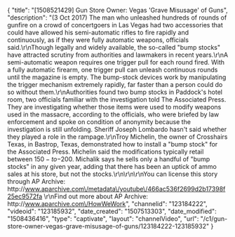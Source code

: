 {
    "title": "[1508521429] Gun Store Owner: Vegas 'Grave Misusage' of Guns",
    "description": "(3 Oct 2017) The man who unleashed hundreds of rounds of gunfire on a crowd of concertgoers in Las Vegas had two accessories that could have allowed his semi-automatic rifles to fire rapidly and continuously, as if they were fully automatic weapons, officials said.\r\nThough legally and widely available, the so-called \"bump stocks\" have attracted scrutiny from authorities and lawmakers in recent years.\r\nA semi-automatic weapon requires one trigger pull for each round fired. With a fully automatic firearm, one trigger pull can unleash continuous rounds until the magazine is empty. The bump-stock devices work by manipulating the trigger mechanism extremely rapidly, far faster than a person could do so without them.\r\nAuthorities found two bump stocks in Paddock's hotel room, two officials familiar with the investigation told The Associated Press. They are investigating whether those items were used to modify weapons used in the massacre, according to the officials, who were briefed by law enforcement and spoke on condition of anonymity because the investigation is still unfolding. Sheriff Joseph Lombardo hasn't said whether they played a role in the rampage.\r\nTroy Michelin, the owner of Crosshairs Texas, in Bastrop, Texas, demonstrated how to install a \"bump stock\" for the Associated Press. Michelin said the modifications typically retail between $150-to-$200. Michalik says he sells only a handful of \"bump stocks\" in any given year, adding that there has been an uptick of ammo sales at his store, but not the stocks.\r\n\r\n\r\nYou can license this story through AP Archive: http:\/\/www.aparchive.com\/metadata\/youtube\/466ac536f2699d2b17398f25ec9572fa \r\nFind out more about AP Archive: http:\/\/www.aparchive.com\/HowWeWork",
    "channelid": "123184222",
    "videoid": "123185932",
    "date_created": "1507513303",
    "date_modified": "1508436416",
    "type": "captivate",
    "layout": "channelVideo",
    "url": "\/c1\/gun-store-owner-vegas-grave-misusage-of-guns\/123184222-123185932"
}